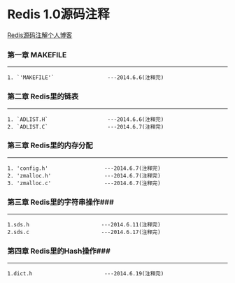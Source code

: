 Redis 1.0源码注释
======================

<a href="http://www.yanyulin.info/tag/redisyuan-ma-pou-xi.html" target="_blank">
Redis源码注解个人博客
</a>

### 第一章  MAKEFILE  ###

---

	1. `'MAKEFILE'` 				---2014.6.6(注释完)

### 第二章  Redis里的链表 ###
---

	1. `ADLIST.H`  					---2014.6.6(注释完)
	2. `ADLIST.C`                   ---2014.6.7(注释完)

### 第三章  Redis里的内存分配 ###
---

	1. 'config.h'                  ---2014.6.7(注释完)
	2. 'zmalloc.h'                 ---2014.6.7(注释完)
	3. 'zmalloc.c'                 ---2014.6.7(注释完)

### 第三章  Redis里的字符串操作###
---

	1.sds.h                       ---2014.6.11(注释完)
	2.sds.c                       ---2014.6.17(注释完)

### 第四章  Redis里的Hash操作###
---

	1.dict.h                       ---2014.6.19(注释完)



